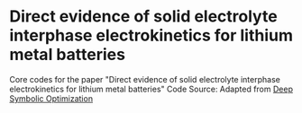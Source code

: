 # Direct evidence of solid electrolyte interphase electrokinetics for lithium metal batteries
Core codes for the paper "Direct evidence of solid electrolyte interphase electrokinetics for lithium metal batteries"
Code Source: Adapted from [Deep Symbolic Optimization](https://github.com/dso-org/deep-symbolic-optimization)
